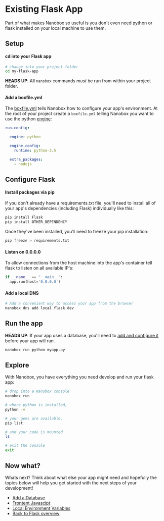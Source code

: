 # Existing Flask App
Part of what makes Nanobox so useful is you don't even need python or flask installed on your local machine to use them.

## Setup

#### cd into your Flask app

```bash
# change into your project folder
cd my-flask-app
```

**HEADS UP**: All `nanobox` commands *must* be run from within your project folder.

#### Add a boxfile.yml
The <a href="https://docs.nanobox.io/boxfile/" target="\_blank">boxfile.yml</a> tells Nanobox how to configure your app's environment. At the root of your project create a `boxfile.yml` telling Nanobox you want to use the python <a href="https://docs.nanobox.io/engines/" target="\_blank">engine</a>:

<div class="meta" data-method="configFile" data-params="boxfile.yml"></div>

```yaml
run.config:

  engine: python

  engine.config:
    runtime: python-3.5

  extra_packages:
    - nodejs

```

## Configure Flask

#### Install packages via pip
If you don't already have a requirements.txt file, you'll need to install all of your app's dependencies (including Flask) individually like this:

```bash
pip install Flask
pip install OTHER_DEPENDENCY
```

Once they've been installed, you'll need to freeze your pip installation:

```bash
pip freeze > requirements.txt
```

#### Listen on 0.0.0.0

To allow connections from the host machine into the app's container tell flask to listen on all available IP's:

```python
if __name__ == "__main__":
  app.run(host='0.0.0.0')
```

#### Add a local DNS

```bash
# Add a convenient way to access your app from the browser
nanobox dns add local flask.dev
```

## Run the app

**HEADS UP**: If your app uses a database, you'll need to [add and configure it](/python/flask/add-a-database) before your app will run.

```bash
nanobox run python myapp.py
```

## Explore

With Nanobox, you have everything you need develop and run your flask app:

```bash
# drop into a Nanobox console
nanobox run

# where python is installed,
python -v

# your gems are available,
pip list

# and your code is mounted
ls

# exit the console
exit
```

## Now what?
Whats next? Think about what else your app might need and hopefully the topics below will help you get started with the next steps of your development!

* [Add a Database](/python/flask/add-a-database)
* [Frontent Javascipt](/python/flask/frontend-javascript)
* [Local Environment Variables](/python/flask/local-evars)
* [Back to Flask overview](/python/flask)

